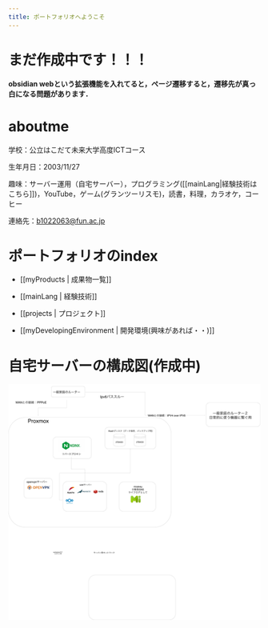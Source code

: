 ```yaml
---
title: ポートフォリオへようこそ
---
```


# まだ作成中です！！！
**obsidian webという拡張機能を入れてると，ページ遷移すると，遷移先が真っ白になる問題があります．**

# aboutme
学校：公立はこだて未来大学高度ICTコース

生年月日：2003/11/27

趣味：サーバー運用（自宅サーバー），プログラミング([[mainLang|経験技術はこちら]])，YouTube，ゲーム(グランツーリスモ)，読書，料理，カラオケ，コーヒー

連絡先：b1022063@fun.ac.jp

# ポートフォリオのindex
- [[myProducts | 成果物一覧]]

- [[mainLang | 経験技術]]

- [[projects | プロジェクト]]

- [[myDevelopingEnvironment | 開発環境(興味があれば・・)]]


# 自宅サーバーの構成図(作成中)
![自宅サーバーの構成図](https://raw.githubusercontent.com/tauto1127/tauto1127/00fb93962aaf0405df1c2019e73b6a1fbf9f087d/%E8%87%AA%E5%AE%85%E3%82%B5%E3%83%BC%E3%83%90%E3%83%BC%E6%A7%8B%E6%88%90%E5%9B%B3.drawio.svg)
